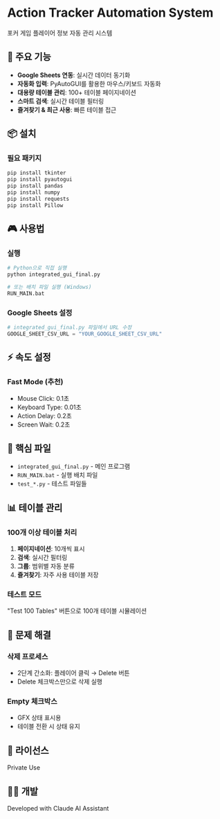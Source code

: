 # Action Tracker Automation System

포커 게임 플레이어 정보 자동 관리 시스템

## 🚀 주요 기능

- **Google Sheets 연동**: 실시간 데이터 동기화
- **자동화 입력**: PyAutoGUI를 활용한 마우스/키보드 자동화
- **대용량 테이블 관리**: 100+ 테이블 페이지네이션
- **스마트 검색**: 실시간 테이블 필터링
- **즐겨찾기 & 최근 사용**: 빠른 테이블 접근

## 📦 설치

### 필요 패키지
```bash
pip install tkinter
pip install pyautogui
pip install pandas
pip install numpy
pip install requests
pip install Pillow
```

## 🎮 사용법

### 실행
```bash
# Python으로 직접 실행
python integrated_gui_final.py

# 또는 배치 파일 실행 (Windows)
RUN_MAIN.bat
```

### Google Sheets 설정
```python
# integrated_gui_final.py 파일에서 URL 수정
GOOGLE_SHEET_CSV_URL = "YOUR_GOOGLE_SHEET_CSV_URL"
```

## ⚡ 속도 설정

### Fast Mode (추천)
- Mouse Click: 0.1초
- Keyboard Type: 0.01초
- Action Delay: 0.2초
- Screen Wait: 0.2초

## 🎯 핵심 파일

- `integrated_gui_final.py` - 메인 프로그램
- `RUN_MAIN.bat` - 실행 배치 파일
- `test_*.py` - 테스트 파일들

## 📊 테이블 관리

### 100개 이상 테이블 처리
1. **페이지네이션**: 10개씩 표시
2. **검색**: 실시간 필터링
3. **그룹**: 범위별 자동 분류
4. **즐겨찾기**: 자주 사용 테이블 저장

### 테스트 모드
"Test 100 Tables" 버튼으로 100개 테이블 시뮬레이션

## 🔧 문제 해결

### 삭제 프로세스
- 2단계 간소화: 플레이어 클릭 → Delete 버튼
- Delete 체크박스만으로 삭제 실행

### Empty 체크박스
- GFX 상태 표시용
- 테이블 전환 시 상태 유지

## 📝 라이선스

Private Use

## 👨‍💻 개발

Developed with Claude AI Assistant
